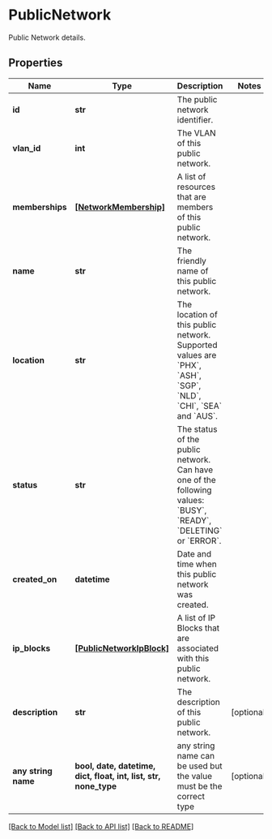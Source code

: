 # PublicNetwork

Public Network details.

## Properties
Name | Type | Description | Notes
------------ | ------------- | ------------- | -------------
**id** | **str** | The public network identifier. | 
**vlan_id** | **int** | The VLAN of this public network. | 
**memberships** | [**[NetworkMembership]**](NetworkMembership.md) | A list of resources that are members of this public network. | 
**name** | **str** | The friendly name of this public network. | 
**location** | **str** | The location of this public network. Supported values are &#x60;PHX&#x60;, &#x60;ASH&#x60;, &#x60;SGP&#x60;, &#x60;NLD&#x60;, &#x60;CHI&#x60;, &#x60;SEA&#x60; and &#x60;AUS&#x60;. | 
**status** | **str** | The status of the public network. Can have one of the following values: &#x60;BUSY&#x60;, &#x60;READY&#x60;, &#x60;DELETING&#x60; or &#x60;ERROR&#x60;. | 
**created_on** | **datetime** | Date and time when this public network was created. | 
**ip_blocks** | [**[PublicNetworkIpBlock]**](PublicNetworkIpBlock.md) | A list of IP Blocks that are associated with this public network. | 
**description** | **str** | The description of this public network. | [optional] 
**any string name** | **bool, date, datetime, dict, float, int, list, str, none_type** | any string name can be used but the value must be the correct type | [optional]

[[Back to Model list]](../README.md#documentation-for-models) [[Back to API list]](../README.md#documentation-for-api-endpoints) [[Back to README]](../README.md)


